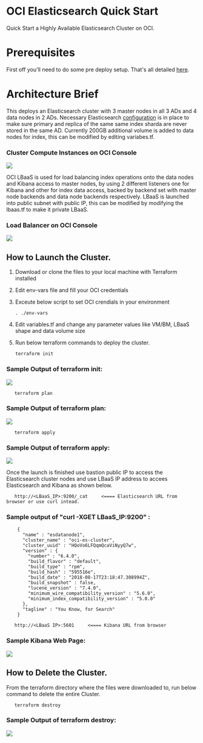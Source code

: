 # OCI Elasticsearch Quick Start

Quick Start a Highly Available Elasticsearch Cluster on OCI. 

# Prerequisites
First off you'll need to do some pre deploy setup.  That's all detailed [here](https://github.com/cloud-partners/oci-prerequisites).

# Architecture Brief
This deploys an Elasticsearch cluster with 3 master nodes in all 3 ADs and 4 data nodes in 2 ADs. Necessary Elasticsearch [configuration](https://www.elastic.co/guide/en/elasticsearch/reference/current/allocation-awareness.html) is in place to make sure primary and replica of the same same index sharda are never stored in the same AD. Currently 200GB additional volume is added to data nodes for index, this can be modified by editing variabes.tf.

### Cluster Compute Instances on OCI Console

![](./images/ClusterNodes.png)

OCI LBaaS is used for load balancing index operations onto the data nodes and Kibana access to master nodes, by using 2 different listeners one for Kibana and other for index data access, backed by backend set with master node backends and data node backends respectively. LBaaS is launched into public subnet with public IP, this can be modified by modifying the lbaas.tf to make it private LBaaS.

### Load Balancer on OCI Console

![](./images/LBaaSscreen.png)

## How to Launch the Cluster.
1. Download or clone the files to your local machine with Terraform installed 
2. Edit env-vars file and fill your OCI credentials
3. Exceute below script to set OCI crendials in your environment 

       . ./env-vars

4. Edit variables.tf and change any parameter values like VM/BM, LBaaS shape and data volume size
5. Run below terraform commands to deploy the cluster.
   
       terraform init
       
### Sample Output of terraform init:

![](./images/TerraInit.png)

       terraform plan

### Sample Output of terraform plan:

![](./images/TerraPlan.png)

       terraform apply

### Sample Output of terraform apply:

![](./images/TerraApply.png)

Once the launch is finished use bastion public IP to access the Elasticsearch cluster nodes and use LBaaS IP address to accees 
Elasticsearch and Kibana as shown below.

       http://<LBaaS_IP>:9200/_cat     <==== Elasticsearch URL from browser or use curl intead.

### Sample output of "curl -XGET LBaaS_IP:9200" :
       
   ```
       {
         "name" : "esdatanode1",
         "cluster_name" : "oci-es-cluster",
         "cluster_uuid" : "HQoVo6LFQqmQcaViNyyQ7w",
         "version" : {
           "number" : "6.4.0",
           "build_flavor" : "default",
           "build_type" : "rpm",
           "build_hash" : "595516e",
           "build_date" : "2018-08-17T23:18:47.308994Z",
           "build_snapshot" : false,
           "lucene_version" : "7.4.0",
           "minimum_wire_compatibility_version" : "5.6.0",
           "minimum_index_compatibility_version" : "5.0.0"
         },
         "tagline" : "You Know, for Search"
       }
   ```

       http://<LBaaS IP>:5601     <==== Kibana URL from browser 
      
### Sample Kibana Web Page:

![](./images/KibanaScreen.png)

## How to Delete the Cluster. 

From the terraform directory where the files were downloaded to, run below command to delete the entire Cluster.

       terraform destroy
       
### Sample Output of terraform destroy:

![](./images/TerraDestroy.png)
